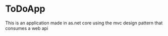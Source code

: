 # ToDoApp
This is an application made in as.net core using the mvc design pattern that consumes a web api
